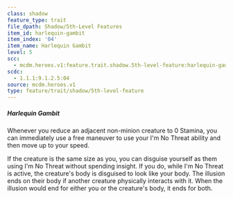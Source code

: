 ```yaml
---
class: shadow
feature_type: trait
file_dpath: Shadow/5th-Level Features
item_id: harlequin-gambit
item_index: '04'
item_name: Harlequin Gambit
level: 5
scc:
  - mcdm.heroes.v1:feature.trait.shadow.5th-level-feature:harlequin-gambit
scdc:
  - 1.1.1:9.1.2.5:04
source: mcdm.heroes.v1
type: feature/trait/shadow/5th-level-feature
---
```


##### Harlequin Gambit

Whenever you reduce an adjacent non-minion creature to 0 Stamina, you can immediately use a free maneuver to use your I'm No Threat ability and then move up to your speed.

If the creature is the same size as you, you can disguise yourself as them using I'm No Threat without spending insight. If you do, while I'm No Threat is active, the creature's body is disguised to look like your body. The illusion ends on their body if another creature physically interacts with it. When the illusion would end for either you or the creature's body, it ends for both.
